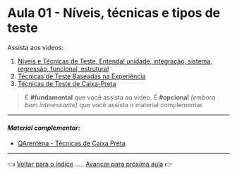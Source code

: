 # Aula 01 - Níveis, técnicas e tipos de teste

Assista aos vídeos:

  1. [Níveis e Técnicas de Teste, Entenda! unidade, integração, sistema, regressão, funcional, estrutural](https://youtu.be/5V012tGZot4)
  2. [Técnicas de Teste Baseadas na Experiência](https://youtu.be/w9W3Sy4eqBU)
  3. [Técnicas de Teste de Caixa-Preta](https://youtu.be/8ghNtCOuQZg)

> É **#fundamental** que você assista ao vídeo. É **#opcional** _(embora bem interessante)_ que você assista o material complementar.

---

#### _Material complementar:_
* [QArentena - Técnicas de Caixa Preta](https://youtu.be/jDqoseB6j9s)

---

👈 [Voltar para o índice](../README.md) ..... [Avançar para próxima aula](../aula02/aula.md) 👉